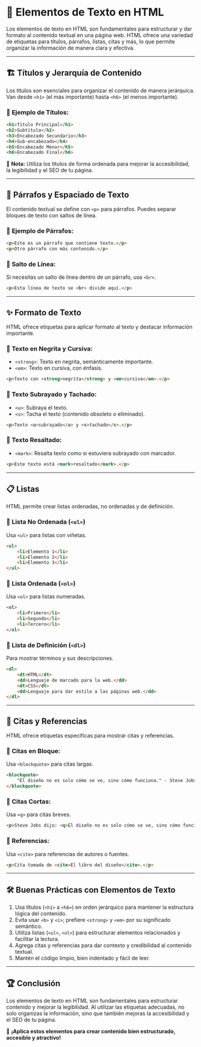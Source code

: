 # 📌 Elementos de Texto en HTML

Los elementos de texto en HTML son fundamentales para estructurar y dar formato al contenido textual en una página web. HTML ofrece una variedad de etiquetas para títulos, párrafos, listas, citas y más, lo que permite organizar la información de manera clara y efectiva.

---

## 🏗️ **Títulos y Jerarquía de Contenido**

Los títulos son esenciales para organizar el contenido de manera jerárquica. Van desde `<h1>` (el más importante) hasta `<h6>` (el menos importante).

### 🔹 **Ejemplo de Títulos:**
```html
<h1>Título Principal</h1>
<h2>Subtítulo</h2>
<h3>Encabezado Secundario</h3>
<h4>Sub-encabezado</h4>
<h5>Encabezado Menor</h5>
<h6>Encabezado Final</h6>
```
📌 **Nota:** Utiliza los títulos de forma ordenada para mejorar la accesibilidad, la legibilidad y el SEO de tu página.

---

## 📝 **Párrafos y Espaciado de Texto**

El contenido textual se define con `<p>` para párrafos. Puedes separar bloques de texto con saltos de línea.

### 🔹 **Ejemplo de Párrafos:**
```html
<p>Este es un párrafo que contiene texto.</p>
<p>Otro párrafo con más contenido.</p>
```

### 🔹 **Salto de Línea:**
Si necesitas un salto de línea dentro de un párrafo, usa `<br>`.
```html
<p>Esta línea de texto se <br> divide aquí.</p>
```

---

## ✨ **Formato de Texto**

HTML ofrece etiquetas para aplicar formato al texto y destacar información importante.

### 🔹 **Texto en Negrita y Cursiva:**
- `<strong>`: Texto en negrita, semánticamente importante.
- `<em>`: Texto en cursiva, con énfasis.

```html
<p>Texto con <strong>negrita</strong> y <em>cursiva</em>.</p>
```

### 🔹 **Texto Subrayado y Tachado:**
- `<u>`: Subraya el texto.
- `<s>`: Tacha el texto (contenido obsoleto o eliminado).

```html
<p>Texto <u>subrayado</u> y <s>tachado</s>.</p>
```

### 🔹 **Texto Resaltado:**
- `<mark>`: Resalta texto como si estuviera subrayado con marcador.
```html
<p>Este texto está <mark>resaltado</mark>.</p>
```

---

## 📋 **Listas**
HTML permite crear listas ordenadas, no ordenadas y de definición.

### 🔹 **Lista No Ordenada (`<ul>`)**
Usa `<ul>` para listas con viñetas.
```html
<ul>
    <li>Elemento 1</li>
    <li>Elemento 2</li>
    <li>Elemento 3</li>
</ul>
```

### 🔹 **Lista Ordenada (`<ol>`)**
Usa `<ol>` para listas numeradas.
```html
<ol>
    <li>Primero</li>
    <li>Segundo</li>
    <li>Tercero</li>
</ol>
```

### 🔹 **Lista de Definición (`<dl>`)**
Para mostrar términos y sus descripciones.
```html
<dl>
    <dt>HTML</dt>
    <dd>Lenguaje de marcado para la web.</dd>
    <dt>CSS</dt>
    <dd>Lenguaje para dar estilo a las páginas web.</dd>
</dl>
```

---

## 💬 **Citas y Referencias**

HTML ofrece etiquetas específicas para mostrar citas y referencias.

### 🔹 **Citas en Bloque:**
Usa `<blockquote>` para citas largas.
```html
<blockquote>
    "El diseño no es solo cómo se ve, sino cómo funciona." - Steve Jobs
</blockquote>
```

### 🔹 **Citas Cortas:**
Usa `<q>` para citas breves.
```html
<p>Steve Jobs dijo: <q>El diseño no es solo cómo se ve, sino cómo funciona.</q></p>
```

### 🔹 **Referencias:**
Usa `<cite>` para referencias de autores o fuentes.
```html
<p>Cita tomada de <cite>El libro del diseño</cite>.</p>
```

---

## 🛠️ **Buenas Prácticas con Elementos de Texto**
1. Usa títulos (`<h1>` a `<h6>`) en orden jerárquico para mantener la estructura lógica del contenido.  
2. Evita usar `<b>` y `<i>`; prefiere `<strong>` y `<em>` por su significado semántico.  
3. Utiliza listas (`<ul>`, `<ol>`) para estructurar elementos relacionados y facilitar la lectura.  
4. Agrega citas y referencias para dar contexto y credibilidad al contenido textual.  
5. Mantén el código limpio, bien indentado y fácil de leer.

---

## 🏆 **Conclusión**
Los elementos de texto en HTML son fundamentales para estructurar contenido y mejorar la legibilidad. Al utilizar las etiquetas adecuadas, no solo organizas la información, sino que también mejoras la accesibilidad y el SEO de tu página.

🚀 **¡Aplica estos elementos para crear contenido bien estructurado, accesible y atractivo!**